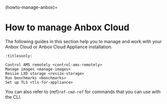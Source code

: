 (howto-manage-anbox)=
# How to manage Anbox Cloud

The following guides in this section help you to manage and work with your Anbox Cloud or Anbox Cloud Appliance installation.

```{toctree}
:titlesonly:

Control AMS remotely <control-ams-remotely>
Manage images <manage-images>
Resize LXD storage <resize-storage>
Run benchmarks <benchmarks>
Set up TLS <tls-for-appliance>
```

You can also refer to {ref}`ref-cmd-ref` for commands that you can use with the CLI.